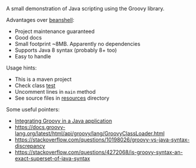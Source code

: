 A small demonstration of Java scripting using the Groovy library.

Advantages over [beanshell](https://github.com/beanshell/beanshell):

- Project maintenance guaranteed
- Good docs
- Small footprint ~8MB. Apparently no dependencies
- Supports Java 8 syntax (probably 8+ too)
- Easy to handle

Usage hints:

- This is a maven project 
- Check class [test](./src/main/java/io/jans/groovypoc/test.java) 
- Uncomment lines in `main` method
- See source files in [resources](./src/main/resources) directory

Some useful pointers:

- [Integrating Groovy in a Java application](https://docs.groovy-lang.org/latest/html/documentation/guide-integrating.html)
- https://docs.groovy-lang.org/latest/html/api/groovy/lang/GroovyClassLoader.html
- https://stackoverflow.com/questions/10198026/groovy-vs-java-syntax-discrepancy
- https://stackoverflow.com/questions/4272068/is-groovy-syntax-an-exact-superset-of-java-syntax
